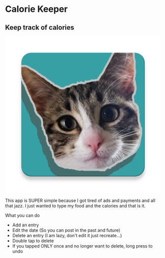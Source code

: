 # Calorie Keeper

## Keep track of calories

![App Icon](/app/src/main/ic_launcher-web.png)

This app is SUPER simple because I got tired of ads and payments and all that jazz. I just wanted to type my food and the calories and that is it.

What you can do

- Add an entry
- Edit the date (So you can post in the past and future)
- Delete an entry (I am lazy, don't edit it just recreate...)
- Double tap to delete
- If you tapped ONLY once and no longer want to delete, long press to undo
